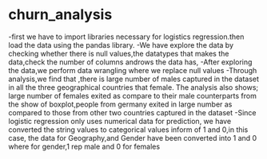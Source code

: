 # churn_analysis
-first we have to import libraries necessary for logistics regression.then load the data using the pandas library.
-We have explore the data by checking whether there is null values,the datatypes that makes the data,check the number of columns androws the data has,
-After exploring the data,we perform data wrangling where we replace null values
-Through analysis,we find that ,there is large number of males captured in the dataset in all the three geographical countries that female.
The analysis also shows;
        large number of females exited as compare to their male counterparts
        from the show of boxplot,people from germany exited in large number as compared to those from other two countries captured in the dataset
-Since logistic regression only uses numerical data for prediction, we have converted the string values to categorical values inform of 1 and 0,in this 
case, the data for Geography,and Gender have been converted into 1 and 0 where for gender,1 rep male and 0 for females
